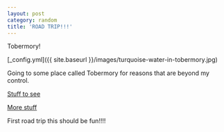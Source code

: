 ```yaml
---
layout: post
category: random
title: 'ROAD TRIP!!!'
---
```


Tobermory!

[_config.yml]({{ site.baseurl }}/images/turquoise-water-in-tobermory.jpg)


Going to some place called Tobermory for reasons that are beyond my control.

[Stuff to see](https://www.tripadvisor.ca/ShowTopic-g670005-i12740-k5640427-Road_trip_from_Toronto_to_Tobermory-Tobermory_Bruce_County_Ontario.html
)

[More stuff](https://www.narcity.com/ca/on/toronto/travel/this-is-the-coolest-road-trip-youll-ever-go-on-from-toronto-to-tobermory)

First road trip this should be fun!!!!
